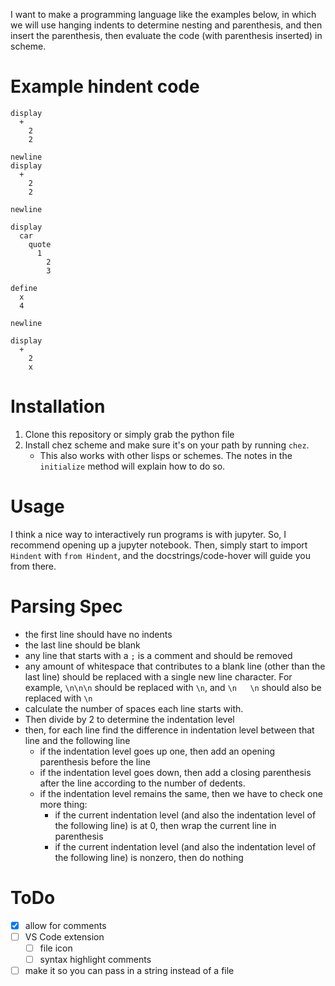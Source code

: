 I want to make a programming language like the examples below,
in which we will use hanging indents to determine nesting and parenthesis,
and then insert the parenthesis, then evaluate the code
(with parenthesis inserted) in scheme.

# Example hindent code

```
display
  +
    2
    2

newline
display
  +
    2
    2

newline

display
  car
    quote
      1
        2
        3

define
  x
  4

newline

display
  +
    2
    x

```

# Installation

1. Clone this repository or simply grab the python file
2. Install chez scheme and make sure it's on your
   path by running `chez`.
   - This also works with other lisps or schemes. The
     notes in the ``initialize`` method will explain how
     to do so.

# Usage

I think a nice way to interactively run programs is with jupyter.
So, I recommend opening up a jupyter notebook. Then, simply start to
import ``Hindent`` with `from Hindent`, and the docstrings/code-hover
will guide you from there.



# Parsing Spec

- the first line should have no indents
- the last line should be blank
- any line that starts with a `;` is a comment and should be 
  removed
- any amount of whitespace that contributes to a blank line
  (other than the last line) should be replaced with a single
  new line character. For example, `\n\n\n` should be replaced
  with `\n`, and `\n   \n` should also be replaced with `\n`
- calculate the number of spaces each line starts with.
- Then divide by 2 to determine the indentation level
- then, for each line find the difference in indentation level
  between that line and the following line
  - if the indentation level goes up one, then add an opening parenthesis before the line
  - if the indentation level goes down, then add a closing parenthesis after the line
    according to the number of dedents.
  - if the indentation level remains the same, then we have to check one more thing:
    - if the current indentation level (and also the indentation level of the following line)
      is at 0, then wrap the current line in parenthesis
    - if the current indentation level (and also the indentation level of the following line)
      is nonzero, then do nothing

# ToDo

- [x] allow for comments
- [ ] VS Code extension
  - [ ] file icon
  - [ ] syntax highlight comments
- [ ] make it so you can pass in a string instead of a file
